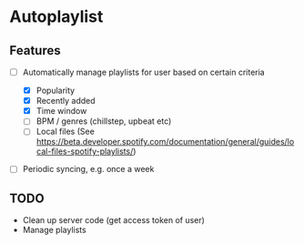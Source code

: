 # Autoplaylist

## Features
- [ ] Automatically manage playlists for user based on certain criteria
  - [x] Popularity
  - [x] Recently added
  - [x] Time window
  - [ ] BPM / genres (chillstep, upbeat etc)
  - [ ] Local files (See https://beta.developer.spotify.com/documentation/general/guides/local-files-spotify-playlists/)
- [ ] Periodic syncing, e.g. once a week


## TODO
- Clean up server code (get access token of user)
- Manage playlists
